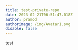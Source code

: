 ```yaml
---
title: test-private-repo
date: 2023-02-21T06:51:47.018Z
author: pramod
authorimage: /img/Avatar1.svg
disable: false
---
```

t﻿est
